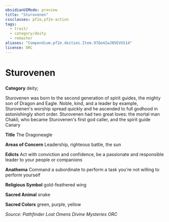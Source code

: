 ```yaml
---
obsidianUIMode: preview
title: "Sturovenen"
cssclasses: pf2e,pf2e-action
tags:
  - trait/
  - category/deity
  - remaster
aliases: "Compendium.pf2e.deities.Item.97Qe42wJN5EVUS14"
license: ORC
---
```

# Sturovenen

### 

**Category** deity; 




Sturovenen was born to the second generation of spirit guides, the mighty son of Dragon and Eagle. Noble, kind, and a leader by example, Sturovenen's worship spread quickly and he ascended to full godhood in astonishingly short order. Sturovenen had two great loves: the mortal man Chakli, who became Sturovenen's first god caller, and the spirit guide Canary

**Title** The Dragoneagle

**Areas of Concern** Leadership, righteous battle, the sun

**Edicts** Act with conviction and confidence, be a passionate and responsible leader to your people or companions

**Anathema** Command a subordinate to perform a task you're not willing to perform yourself

**Religious Symbol** gold-feathered wing

**Sacred Animal** snake

**Sacred Colors** green, purple, yellow

*Source: Pathfinder Lost Omens Divine Mysteries*
*ORC*